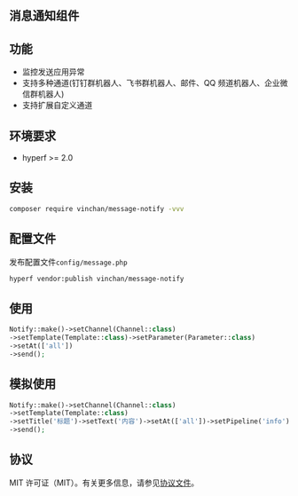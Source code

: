 
## 消息通知组件

## 功能

* 监控发送应用异常
* 支持多种通道(钉钉群机器人、飞书群机器人、邮件、QQ 频道机器人、企业微信群机器人)
* 支持扩展自定义通道

## 环境要求

* hyperf >= 2.0

## 安装

```bash
composer require vinchan/message-notify -vvv
```

## 配置文件

发布配置文件`config/message.php`

```bash
hyperf vendor:publish vinchan/message-notify
```


## 使用
```php
Notify::make()->setChannel(Channel::class)
->setTemplate(Template::class)->setParameter(Parameter::class)
->setAt(['all'])
->send();
```


## 模拟使用
```php
Notify::make()->setChannel(Channel::class)
->setTemplate(Template::class)
->setTitle('标题')->setText('内容')->setAt(['all'])->setPipeline('info')
->send();
```

## 协议

MIT 许可证（MIT）。有关更多信息，请参见[协议文件](LICENSE)。